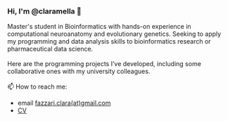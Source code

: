 ### Hi, I'm @claramella 👋

Master's student in Bioinformatics with hands-on experience in computational neuroanatomy and evolutionary genetics. Seeking to apply my programming and data analysis skills to bioinformatics research or pharmaceutical data science.<br><br>
Here are the programming projects I’ve developed, including some collaborative ones with my university colleagues.<br><br>
📫 How to reach me:
- email [fazzari.clara(at)gmail.com](mailto:fazzari.clara@gmail.com)
- [CV](CV_ClaraFazzari_Oct2024.pdf)

<!--
**claramella/claramella** is a ✨ _special_ ✨ repository because its `README.md` (this file) appears on your GitHub profile.

Here are some ideas to get you started:

- 🔭 I’m currently working on ...
- 🌱 I’m currently learning ...
- 👯 I’m looking to collaborate on ...
- 🤔 I’m looking for help with ...
- 💬 Ask me about ...
- 📫 How to reach me: ...
- 😄 Pronouns: ...
- ⚡ Fun fact: ...
-->
